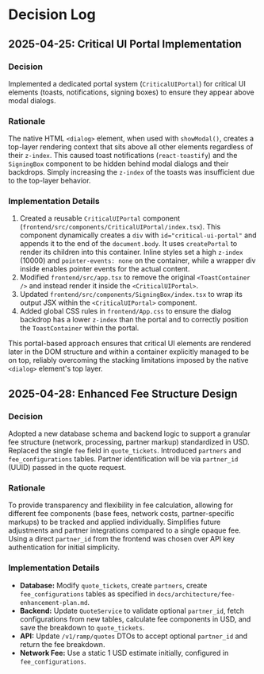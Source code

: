 # Decision Log

## 2025-04-25: Critical UI Portal Implementation

### Decision
Implemented a dedicated portal system (`CriticalUIPortal`) for critical UI elements (toasts, notifications, signing boxes) to ensure they appear above modal dialogs.

### Rationale
The native HTML `<dialog>` element, when used with `showModal()`, creates a top-layer rendering context that sits above all other elements regardless of their `z-index`. This caused toast notifications (`react-toastify`) and the `SigningBox` component to be hidden behind modal dialogs and their backdrops. Simply increasing the `z-index` of the toasts was insufficient due to the top-layer behavior.

### Implementation Details
1.  Created a reusable `CriticalUIPortal` component (`frontend/src/components/CriticalUIPortal/index.tsx`). This component dynamically creates a `div` with `id="critical-ui-portal"` and appends it to the end of the `document.body`. It uses `createPortal` to render its children into this container. Inline styles set a high `z-index` (10000) and `pointer-events: none` on the container, while a wrapper div inside enables pointer events for the actual content.
2.  Modified `frontend/src/app.tsx` to remove the original `<ToastContainer />` and instead render it inside the `<CriticalUIPortal>`.
3.  Updated `frontend/src/components/SigningBox/index.tsx` to wrap its output JSX within the `<CriticalUIPortal>` component.
4.  Added global CSS rules in `frontend/App.css` to ensure the dialog backdrop has a lower `z-index` than the portal and to correctly position the `ToastContainer` within the portal.

This portal-based approach ensures that critical UI elements are rendered later in the DOM structure and within a container explicitly managed to be on top, reliably overcoming the stacking limitations imposed by the native `<dialog>` element's top layer.


## 2025-04-28: Enhanced Fee Structure Design

### Decision
Adopted a new database schema and backend logic to support a granular fee structure (network, processing, partner markup) standardized in USD. Replaced the single `fee` field in `quote_tickets`. Introduced `partners` and `fee_configurations` tables. Partner identification will be via `partner_id` (UUID) passed in the quote request.

### Rationale
To provide transparency and flexibility in fee calculation, allowing for different fee components (base fees, network costs, partner-specific markups) to be tracked and applied individually. Simplifies future adjustments and partner integrations compared to a single opaque fee. Using a direct `partner_id` from the frontend was chosen over API key authentication for initial simplicity.

### Implementation Details
- **Database:** Modify `quote_tickets`, create `partners`, create `fee_configurations` tables as specified in `docs/architecture/fee-enhancement-plan.md`.
- **Backend:** Update `QuoteService` to validate optional `partner_id`, fetch configurations from new tables, calculate fee components in USD, and save the breakdown to `quote_tickets`.
- **API:** Update `/v1/ramp/quotes` DTOs to accept optional `partner_id` and return the fee breakdown.
- **Network Fee:** Use a static 1 USD estimate initially, configured in `fee_configurations`.
